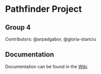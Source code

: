 # Pathfinder Project

## Group 4

Contributors: @arpadgabor, @gloria-stanciu

## Documentation

Documentation can be found in the [Wiki](https://github.com/OAMKpathfinder/group4/wiki).
